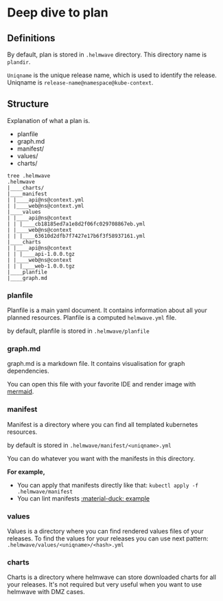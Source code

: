 # Deep dive to plan


## Definitions

By default, plan is stored in `.helmwave` directory. This directory name is `plandir`.

`Uniqname` is the unique release name, which is used to identify the release. Uniqname is `release-name@namespace@kube-context`.


## Structure

Explanation of what a plan is.

- planfile
- graph.md
- manifest/
- values/
- charts/


```
tree .helmwave
.helmwave
|____charts/
|____manifest
| |____api@ns@context.yml
| |____web@ns@context.yml
|____values
| |____api@ns@context
| | |____cb18185ed7a1e8d2f06fc029708867eb.yml
| |____web@ns@context
| | |____63610d2dfb7f7427e17b6f3f58937161.yml
|____charts
| |____api@ns@context
| | |____api-1.0.0.tgz
| |____web@ns@context
| | |____web-1.0.0.tgz
|____planfile
|____graph.md
```

### planfile

Planfile is a main yaml document. It contains information about all your planned resources.
Planfile is a computed `helmwave.yml` file.

by default, planfile is stored in `.helmwave/planfile`


### graph.md

graph.md is a markdown file. It contains visualisation for graph dependencies.

You can open this file with your favorite IDE and render image with [mermaid](https://github.com/mermaid-js/mermaid). 

### manifest

Manifest is a directory where you can find all templated kubernetes resources.

by default is stored in `.helmwave/manifest/<uniqname>.yml`

You can do whatever you want with the manifests in this directory.

**For example,**

- You can apply that manifests directly like that: `kubectl apply -f .helmwave/manifest`
- You can lint manifests [:material-duck: example](../ci/?h=ci#kube-linter-and-helmwave)

### values

Values is a directory where you can find rendered values files of your releases.
To find the values for your releases you can use next pattern: `.helmwave/values/<uniqname>/<hash>.yml`


### charts

Charts is a directory where helmwave can store downloaded charts for all your releases. 
It's not required but very useful when you want to use helmwave with DMZ cases.

